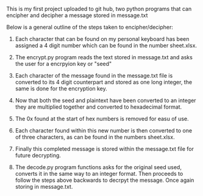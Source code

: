 This is my first project uploaded to git hub, two python programs that can encipher and decipher a message stored in message.txt

Below is a general outline of the steps taken to encipher/decipher:

1. Each character that can be found on my personal keyboard has been assigned a 4 digit number which can be found in the number sheet.xlsx.
2. The encrypt.py program reads the text stored in message.txt and asks the user for a encrpyion key or "seed"
3. Each character of the message found in the message.txt file is converted to its 4 digit counterpart and stored as one long integer, the same is done for the encryption key.
4. Now that both the seed and plaintext have been converted to an integer they are multiplied together and converted to hexadecimal format.
5. The 0x found at the start of hex numbers is removed for easu of use.
6. Each character found within this new number is then converted to one of three characters, as can be found in the numbers sheet.xlsx.
7. Finally this completed message is stored within the message.txt file for future decrypting.

8. The decode.py program functions asks for the original seed used, converts it in the same way to an integer format. Then proceeds to follow the steps above backwards to decrpyt the message. Once again storing in message.txt.

